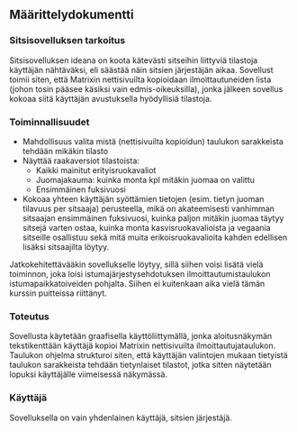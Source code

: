 ## Määrittelydokumentti ##

### Sitsisovelluksen tarkoitus ###
Sitsisovelluksen ideana on koota kätevästi sitseihin liittyviä tilastoja käyttäjän nähtäväksi, eli säästää näin sitsien järjestäjän aikaa. Sovellust toimii siten, että Matrixin nettisivuilta kopioidaan ilmoittautuneiden lista (johon tosin pääsee käsiksi vain edmis-oikeuksilla), jonka jälkeen sovellus kokoaa siitä käyttäjän avustuksella hyödyllisiä tilastoja.

### Toiminnallisuudet ###
* Mahdollisuus valita mistä (nettisivuilta kopioidun) taulukon sarakkeista tehdään mikäkin tilasto
* Näyttää raakaversiot tilastoista:
  * Kaikki mainitut erityisruokavaliot
  * Juomajakauma: kuinka monta kpl mitäkin juomaa on valittu
  * Ensimmäinen fuksivuosi
* Kokoaa yhteen käyttäjän syöttämien tietojen (esim. tietyn juoman tilavuus per sitsaaja) perusteella, mikä on akateemisesti vanhimman sitsaajan ensimmäinen fuksivuosi, kuinka paljon mitäkin juomaa täytyy sitsejä varten ostaa, kuinka monta kasvisruokavalioista ja vegaania sitseille osallistuu sekä mitä muita erikoisruokavalioita kahden edellisen lisäksi sitsaajilta löytyy.

Jatkokehitettävääkin sovellukselle löytyy, sillä siihen voisi lisätä vielä toiminnon, joka loisi istumajärjestysehdotuksen ilmoittautumistaulukon istumapaikkatoiveiden pohjalta. Siihen ei kuitenkaan aika vielä tämän kurssin puitteissa riittänyt.

### Toteutus ###
Sovellusta käytetään graafisella käyttöliittymällä, jonka aloitusnäkymän tekstikenttään käyttäjä kopioi Matrixin nettisivuilta ilmoittautujataulukon. Taulukon ohjelma strukturoi siten, että käyttäjän valintojen mukaan tietyistä taulukon sarakkeista tehdään tietynlaiset tilastot, jotka sitten näytetään lopuksi käyttäjälle viimeisessä näkymässä.

### Käyttäjä ###
Sovelluksella on vain yhdenlainen käyttäjä, sitsien järjestäjä.

